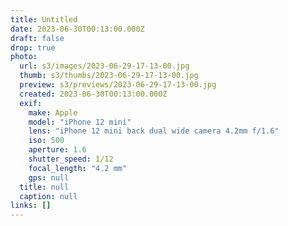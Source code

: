 ```yaml
---
title: Untitled
date: 2023-06-30T00:13:00.000Z
draft: false
drop: true
photo:
  url: s3/images/2023-06-29-17-13-00.jpg
  thumb: s3/thumbs/2023-06-29-17-13-00.jpg
  preview: s3/previews/2023-06-29-17-13-00.jpg
  created: 2023-06-30T00:13:00.000Z
  exif:
    make: Apple
    model: "iPhone 12 mini"
    lens: "iPhone 12 mini back dual wide camera 4.2mm f/1.6"
    iso: 500
    aperture: 1.6
    shutter_speed: 1/12
    focal_length: "4.2 mm"
    gps: null
  title: null
  caption: null
links: []
---
```

